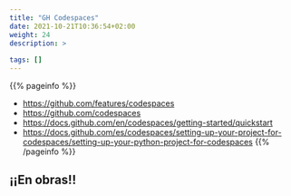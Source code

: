 ```yaml
---
title: "GH Codespaces"
date: 2021-10-21T10:36:54+02:00
weight: 24
description: >
  
tags: []
---
```


{{% pageinfo %}}
* https://github.com/features/codespaces
* https://github.com/codespaces
* https://docs.github.com/en/codespaces/getting-started/quickstart
* https://docs.github.com/es/codespaces/setting-up-your-project-for-codespaces/setting-up-your-python-project-for-codespaces
{{% /pageinfo %}}

## ¡¡En obras!!